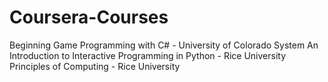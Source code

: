 Coursera-Courses
================
Beginning Game Programming with C# - University of Colorado System
An Introduction to Interactive Programming in Python - Rice University
Principles of Computing - Rice University
